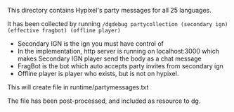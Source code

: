 This directory contains Hypixel's party messages for all 25 languages.

It has been collected by running
`/dgdebug partycollection (secondary ign) (effective fragbot) (offline player)`

- Secondary IGN is the ign you must have control of
- In the implementation, http server is running on localhost:3000 which makes Secondary IGN player send the body as a chat message
- FragBot is the bot which auto accepts party invites from secondary ign
- Offline player is player who exists, but is not on hypixel.

This will create file in runtime/partymessages.txt


The file has been post-processed, and included as resource to dg.

